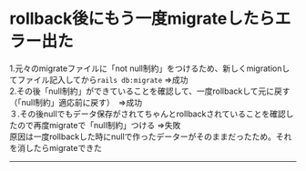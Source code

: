 # rollback後にもう一度migrateしたらエラー出た
1.元々のmigrateファイルに「not null制約」をつけるため、新しくmigrationしてファイル記入してから`rails db:migrate` =>成功   
2.その後「null制約」ができていることを確認して、一度rollbackして元に戻す（「null制約」適応前に戻す）　=>成功    
３.その後nullでもデータ保存がされてちゃんとrollbackされていることを確認したので再度migrateで「null制約」つける =>失敗    
原因は一度rollbackした時にnullで作ったデーターがそのままだったため。それを消したらmigrateできた
***
